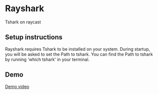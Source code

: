 # Rayshark

Tshark on raycast


## Setup instructions
Rayshark requires Tshark to be installed on your system.
During startup, you will be asked to set the Path to tshark.
You can find the Path to tshark by running 'which tshark' in your terminal.

## Demo

[Demo video](demo_video.mp4)